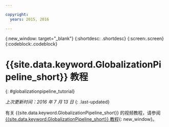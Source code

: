 ```yaml
---

copyright:
  years: 2015, 2016

---
```


{:new_window: target="_blank"}
{:shortdesc: .shortdesc}
{:screen:.screen}
{:codeblock:.codeblock}

# {{site.data.keyword.GlobalizationPipeline_short}} 教程
{: #globalizationpipeline_tutorial}

*上次更新时间：2016 年 7 月 13 日*
{: .last-updated}

有关 {{site.data.keyword.GlobalizationPipeline_short}} 的视频教程，请参阅 [{{site.data.keyword.GlobalizationPipeline_short}} 教程](https://www.youtube.com/watch?v=r_w7IvPNtH0){: new_window}。

